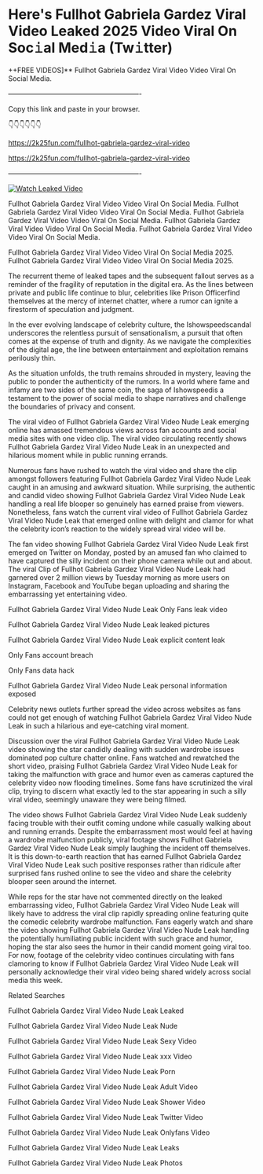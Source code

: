 # Here's Fullhot Gabriela Gardez Viral Video Leaked 2025 Video Viral On Soc𝚒al Med𝚒a (Tw𝚒tter)

++FREE VIDEOS]** Fullhot Gabriela Gardez Viral Video Video Viral On Social Media.

———————————————————-

Copy this link and paste in your browser.

👇👇👇👇👇👇

https://2k25fun.com/fullhot-gabriela-gardez-viral-video

https://2k25fun.com/fullhot-gabriela-gardez-viral-video

———————————————————-

[![Watch Leaked Video](https://miro.medium.com/v2/resize:fit:828/format:webp/1*cilzJN44JGOrTw9NJCrNHA.gif "Watch Leaked Video")](https://2k25fun.com/fullhot-gabriela-gardez-viral-video)

Fullhot Gabriela Gardez Viral Video Video Viral On Social Media. Fullhot Gabriela Gardez Viral Video Video Viral On Social Media. Fullhot Gabriela Gardez Viral Video Video Viral On Social Media. Fullhot Gabriela Gardez Viral Video Video Viral On Social Media. Fullhot Gabriela Gardez Viral Video Video Viral On Social Media.

Fullhot Gabriela Gardez Viral Video Video Viral On Social Media 2025. Fullhot Gabriela Gardez Viral Video Video Viral On Social Media 2025.

The recurrent theme of leaked tapes and the subsequent fallout serves as a reminder of the fragility of reputation in the digital era. As the lines between private and public life continue to blur, celebrities like Prison Officerfind themselves at the mercy of internet chatter, where a rumor can ignite a firestorm of speculation and judgment.

In the ever evolving landscape of celebrity culture, the Ishowspeedscandal underscores the relentless pursuit of sensationalism, a pursuit that often comes at the expense of truth and dignity. As we navigate the complexities of the digital age, the line between entertainment and exploitation remains perilously thin.

As the situation unfolds, the truth remains shrouded in mystery, leaving the public to ponder the authenticity of the rumors. In a world where fame and infamy are two sides of the same coin, the saga of Ishowspeedis a testament to the power of social media to shape narratives and challenge the boundaries of privacy and consent.

The viral video of Fullhot Gabriela Gardez Viral Video Nude Leak emerging online has amassed tremendous views across fan accounts and social media sites with one video clip. The viral video circulating recently shows Fullhot Gabriela Gardez Viral Video Nude Leak in an unexpected and hilarious moment while in public running errands.

Numerous fans have rushed to watch the viral video and share the clip amongst followers featuring Fullhot Gabriela Gardez Viral Video Nude Leak caught in an amusing and awkward situation. While surprising, the authentic and candid video showing Fullhot Gabriela Gardez Viral Video Nude Leak handling a real life blooper so genuinely has earned praise from viewers. Nonetheless, fans watch the current viral video of Fullhot Gabriela Gardez Viral Video Nude Leak that emerged online with delight and clamor for what the celebrity icon’s reaction to the widely spread viral video will be.

The fan video showing Fullhot Gabriela Gardez Viral Video Nude Leak first emerged on Twitter on Monday, posted by an amused fan who claimed to have captured the silly incident on their phone camera while out and about. The viral Clip of Fullhot Gabriela Gardez Viral Video Nude Leak had garnered over 2 million views by Tuesday morning as more users on Instagram, Facebook and YouTube began uploading and sharing the embarrassing yet entertaining video.

Fullhot Gabriela Gardez Viral Video Nude Leak Only Fans leak video

Fullhot Gabriela Gardez Viral Video Nude Leak leaked pictures

Fullhot Gabriela Gardez Viral Video Nude Leak explicit content leak

Only Fans account breach

Only Fans data hack

Fullhot Gabriela Gardez Viral Video Nude Leak personal information exposed

Celebrity news outlets further spread the video across websites as fans could not get enough of watching Fullhot Gabriela Gardez Viral Video Nude Leak in such a hilarious and eye-catching viral moment.

Discussion over the viral Fullhot Gabriela Gardez Viral Video Nude Leak video showing the star candidly dealing with sudden wardrobe issues dominated pop culture chatter online. Fans watched and rewatched the short video, praising Fullhot Gabriela Gardez Viral Video Nude Leak for taking the malfunction with grace and humor even as cameras captured the celebrity video now flooding timelines. Some fans have scrutinized the viral clip, trying to discern what exactly led to the star appearing in such a silly viral video, seemingly unaware they were being filmed.

The video shows Fullhot Gabriela Gardez Viral Video Nude Leak suddenly facing trouble with their outfit coming undone while casually walking about and running errands. Despite the embarrassment most would feel at having a wardrobe malfunction publicly, viral footage shows Fullhot Gabriela Gardez Viral Video Nude Leak simply laughing the incident off themselves. It is this down-to-earth reaction that has earned Fullhot Gabriela Gardez Viral Video Nude Leak such positive responses rather than ridicule after surprised fans rushed online to see the video and share the celebrity blooper seen around the internet.

While reps for the star have not commented directly on the leaked embarrassing video, Fullhot Gabriela Gardez Viral Video Nude Leak will likely have to address the viral clip rapidly spreading online featuring quite the comedic celebrity wardrobe malfunction. Fans eagerly watch and share the video showing Fullhot Gabriela Gardez Viral Video Nude Leak handling the potentially humiliating public incident with such grace and humor, hoping the star also sees the humor in their candid moment going viral too. For now, footage of the celebrity video continues circulating with fans clamoring to know if Fullhot Gabriela Gardez Viral Video Nude Leak will personally acknowledge their viral video being shared widely across social media this week.

Related Searches

Fullhot Gabriela Gardez Viral Video Nude Leak Leaked

Fullhot Gabriela Gardez Viral Video Nude Leak Nude

Fullhot Gabriela Gardez Viral Video Nude Leak Sexy Video

Fullhot Gabriela Gardez Viral Video Nude Leak xxx Video

Fullhot Gabriela Gardez Viral Video Nude Leak Porn

Fullhot Gabriela Gardez Viral Video Nude Leak Adult Video

Fullhot Gabriela Gardez Viral Video Nude Leak Shower Video

Fullhot Gabriela Gardez Viral Video Nude Leak Twitter Video

Fullhot Gabriela Gardez Viral Video Nude Leak Onlyfans Video

Fullhot Gabriela Gardez Viral Video Nude Leak Leaks

Fullhot Gabriela Gardez Viral Video Nude Leak Photos